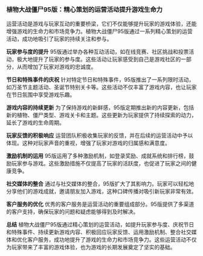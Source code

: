 ### 植物大战僵尸95版：精心策划的运营活动提升游戏生命力

运营活动是游戏与玩家互动的重要桥梁，它们不仅能够提升玩家的游戏体验，还能增强游戏的生命力和市场竞争力。植物大战僵尸95版通过一系列精心策划的运营活动，成功地吸引了玩家的持续关注和参与。

**玩家参与度的提升**
95版通过举办各种互动活动，如在线竞赛、社区挑战和投票活动，极大地提升了玩家的参与度。这些活动让玩家感受到自己是游戏社区的一部分，从而增加了玩家对游戏的忠诚度。

**节日和特殊事件的庆祝**
针对特定节日和特殊事件，95版推出了一系列限时活动，如万圣节主题活动、圣诞节特别关卡等。这些活动不仅丰富了游戏内容，也让玩家在节日氛围中享受游戏乐趣。

**游戏内容的持续更新**
为了保持游戏的新鲜感，95版定期推出新的内容更新，包括新的植物、僵尸类型、游戏关卡和主题。这些更新为玩家提供了持续探索的动力，延长了游戏的生命周期。

**玩家反馈的积极响应**
运营团队积极收集玩家的反馈，并在后续的运营活动中予以体现。这种对玩家声音的重视，增强了玩家对游戏的归属感和满意度。

**激励机制的运用**
95版运用了多种激励机制，如登录奖励、成就系统和排行榜，鼓励玩家参与游戏。这些激励措施不仅提高了玩家的活跃度，也促进了玩家之间的健康竞争。

**社交媒体的整合**
通过与社交媒体的整合，95版扩大了其影响力。玩家可以轻松地分享他们的游戏成就，邀请朋友加入游戏，这种口碑传播对吸引新玩家非常有效。

**客户服务的优化**
优秀的客户服务是运营活动的重要组成部分。95版提供了多渠道的客户支持，确保玩家的问题和疑虑能够得到及时解决。

**总结**
植物大战僵尸95版通过精心策划的运营活动，如提升玩家参与度、庆祝节日和特殊事件、持续更新游戏内容、积极回应玩家反馈、运用激励机制、整合社交媒体和优化客户服务，成功地提升了游戏的生命力和市场竞争力。这些运营活动不仅为玩家带来了丰富的游戏体验，也为游戏的长期发展奠定了坚实的基础。